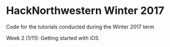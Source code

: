# HackNorthwestern Winter 2017
Code for the tutorials conducted during the Winter 2017 term

Week 2 (1/11): Getting started with iOS
